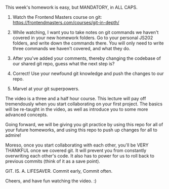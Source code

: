 This week's homework is easy, but MANDATORY, in ALL CAPS.

1. Watch the Frontend Masters course on git:
   https://frontendmasters.com/courses/git-in-depth/

2. While watching, I want you to take notes on git commands we haven't covered in your new homework folders. Go to your personal JS202 folders, and write down the commands there. You will only need to write three commands we haven't covered, and what they do.

3. After you've added your comments, thereby changing the codebase of our shared git repo, guess what the next step is?

4. Correct! Use your newfound git knowledge and push the changes to our repo.

5. Marvel at your git superpowers.

The video is a three and a half hour course. This lecture will pay off tremendously when you start collaborating on your first project. The basics will be re-taught in the video, as well as introduce you to some more advanced concepts.

Going forward, we will be giving you git practice by using this repo for all of your future homeworks, and using this repo to push up changes for all to admire!

Moreso, once you start collaborating with each other, you'll be VERY THANKFUL once we covered git. It will prevent you from constantly overwriting each other's code. It also has to power for us to roll back to previous commits (think of it as a save point).

GIT. IS. A. LIFESAVER.
Commit early, Commit often.

Cheers, and have fun watching the video. :)
